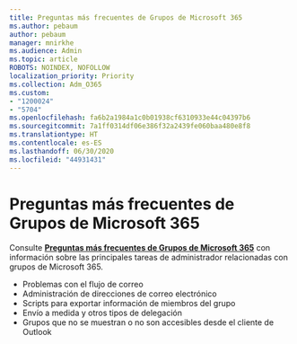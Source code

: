 ```yaml
---
title: Preguntas más frecuentes de Grupos de Microsoft 365
ms.author: pebaum
author: pebaum
manager: mnirkhe
ms.audience: Admin
ms.topic: article
ROBOTS: NOINDEX, NOFOLLOW
localization_priority: Priority
ms.collection: Adm_O365
ms.custom:
- "1200024"
- "5704"
ms.openlocfilehash: fa6b2a1984a1c0b01938cf6310933e44c04397b6
ms.sourcegitcommit: 7a1ff0314df06e386f32a2439fe060baa480e8f8
ms.translationtype: HT
ms.contentlocale: es-ES
ms.lasthandoff: 06/30/2020
ms.locfileid: "44931431"
---
```

# <a name="microsoft-365-groups-faq"></a>Preguntas más frecuentes de Grupos de Microsoft 365

Consulte **[Preguntas más frecuentes de Grupos de Microsoft 365](https://aka.ms/M365GroupsFAQ)** con información sobre las principales tareas de administrador relacionadas con grupos de Microsoft 365.

- Problemas con el flujo de correo
- Administración de direcciones de correo electrónico
- Scripts para exportar información de miembros del grupo
- Envío a medida y otros tipos de delegación
- Grupos que no se muestran o no son accesibles desde el cliente de Outlook